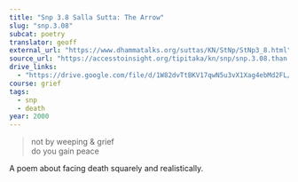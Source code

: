 ```yaml
---
title: "Snp 3.8 Salla Sutta: The Arrow"
slug: "snp.3.08"
subcat: poetry
translator: geoff
external_url: "https://www.dhammatalks.org/suttas/KN/StNp/StNp3_8.html"
source_url: "https://accesstoinsight.org/tipitaka/kn/snp/snp.3.08.than.html"
drive_links:
  - "https://drive.google.com/file/d/1W82dvTtBKV17qwN5u3vX1Xag4ebMd2FL/view?usp=drivesdk"
course: grief
tags:
  - snp
  - death
year: 2000
---
```


> not by weeping & grief  
do you gain peace

A poem about facing death squarely and realistically.
